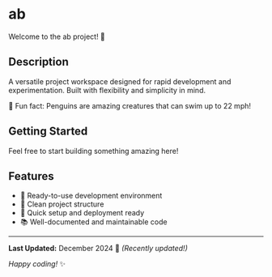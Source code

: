 # ab

Welcome to the ab project! 🚀

## Description

A versatile project workspace designed for rapid development and experimentation. Built with flexibility and simplicity in mind.

🐧 Fun fact: Penguins are amazing creatures that can swim up to 22 mph!

## Getting Started

Feel free to start building something amazing here!

## Features

- 🔧 Ready-to-use development environment
- 📁 Clean project structure
- 🚀 Quick setup and deployment ready
- 📚 Well-documented and maintainable code

---

**Last Updated:** December 2024 📅 _(Recently updated!)_

*Happy coding!* ✨
